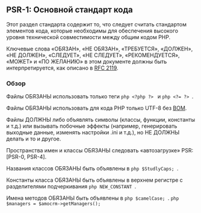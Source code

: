 ## PSR-1: Основной стандарт кода

Этот раздел стандарта содержит то, что следует считать стандартом элементов кода,
которые необходимы для обеспечения высокого уровня технической
совместимости между общим кодом PHP.

Ключевые слова «ОБЯЗАН», «НЕ ОБЯЗАН», «ТРЕБУЕТСЯ», «ДОЛЖЕН», «НЕ ДОЛЖЕН», «СЛЕДУЕТ»,
«НЕ СЛЕДУЕТ», «РЕКОМЕНДУЕТСЯ», «МОЖЕТ» и «ПО ЖЕЛАНИЮ» в этом документе должны быть
интерпретируется, как описано в [RFC 2119](http://www.ietf.org/rfc/rfc2119.txt).


### Обзор

Файлы ОБЯЗАНЫ использовать только теги ```php <?php ?> ``` и ```php <?= ?> ```.

Файлы ОБЯЗАНЫ использовать для кода PHP только UTF-8 без [BOM](https://ru.wikipedia.org/wiki/Маркер_последовательности_байтов).

Файлы ДОЛЖНЫ либо объявлять символы (классы, функции, константы и т.д.) или вызывать побочные эффекты (например, генерировать выходные данные, изменять настройки .ini и т.д.), но НЕ ДОЛЖНЫ делать и то и другое.

Пространства имен и классы ОБЯЗАНЫ следовать «автозагрузке» PSR: [PSR-0, PSR-4].

Названия классов ОБЯЗАНЫ быть объявлены в ```php $StudlyCaps; ```.

Константы класса ОБЯЗАНЫ быть объявлены в верхнем регистре с разделителями подчеркивания ```php NEW_CONSTANT ```.

Имена методов ОБЯЗАНЫ быть объявлены в ```php $camelCase; ```. 
```php $managers = $amocrm->getManagers(); ```
